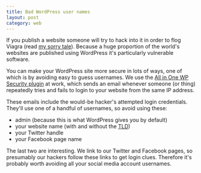 ```yaml
---
title: Bad WordPress user names
layout: post
category: web
---
```


If you publish a website someone will try to hack into it in order to flog Viagra (read [my sorry tale](/2016/01/me-wordpress-and-getting-hacked/)). Because a huge proportion of the world's websites are published using WordPress it's particularly vulnerable software.

You can make your WordPress site more secure in lots of ways, one of which is by avoiding easy to guess usernames. We use the [All in One WP Security plugin](https://en-gb.wordpress.org/plugins/all-in-one-wp-security-and-firewall/) at work, which sends an email whenever someone (or thing) repeatedly tries and fails to login to your website from the same IP address.

These emails include the would-be hacker's attempted login credentials. They'll use one of a handful of usernames, so avoid using these:

- admin (because this is what WordPress gives you by default)
- your website name (with and without the [TLD](https://en.wikipedia.org/wiki/List_of_Internet_top-level_domains))
- your Twitter handle
- your Facebook page name

The last two are interesting. We link to our Twitter and Facebook pages, so presumably our hackers follow these links to get login clues. Therefore it's probably worth avoiding all your social media account usernames.
